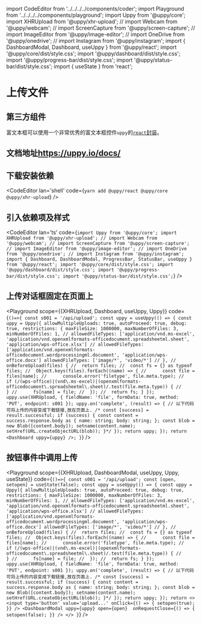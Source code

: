 import CodeEditor from '../../../../components/coder';
import Playground from '../../../../components/playground';
import Uppy from '@uppy/core';
import XHRUpload from '@uppy/xhr-upload';
// import Webcam from '@uppy/webcam';
// import ScreenCapture from '@uppy/screen-capture';
// import ImageEditor from '@uppy/image-editor';
// import OneDrive from '@uppy/onedrive';
// import Instagram from '@uppy/instagram';
import { DashboardModal, Dashboard, useUppy } from '@uppy/react';
import '@uppy/core/dist/style.css';
import '@uppy/dashboard/dist/style.css';
import '@uppy/progress-bar/dist/style.css';
import '@uppy/status-bar/dist/style.css';
import { useState } from 'react';

# 上传文件

## 第三方组件

富文本框可以使用一个非常优秀的富文本框控件`uppy`的[`react`封装](https://www.npmjs.com/package/@uppy/react)。

## 文档地址<https://uppy.io/docs/>

## 下载安装依赖

<CodeEditor lan='shell' code={`
yarn add @uppy/react @uppy/core @uppy/xhr-upload
`} />

## 引入依赖项及样式

<CodeEditor lan='ts' code={`
import Uppy from '@uppy/core';
import XHRUpload from '@uppy/xhr-upload';
// import Webcam from '@uppy/webcam';
// import ScreenCapture from '@uppy/screen-capture';
// import ImageEditor from '@uppy/image-editor';
// import OneDrive from '@uppy/onedrive';
// import Instagram from '@uppy/instagram';
import { Dashboard, DashboardModal, ProgressBar, StatusBar, useUppy } from '@uppy/react';
import '@uppy/core/dist/style.css';
import '@uppy/dashboard/dist/style.css';
import '@uppy/progress-bar/dist/style.css';
import '@uppy/status-bar/dist/style.css';
`} />

## 上传对话框固定在页面上

<Playground scope={{XHRUpload, Dashboard, useUppy, Uppy}} code={`
()=>{
	const s001 = '/api/upload';
	const uppy = useUppy(() => {
		const uppy = Uppy({
			allowMultipleUploads: true,
			autoProceed: true,
			debug: true,
			restrictions: {
				maxFileSize: 1000000,
				maxNumberOfFiles: 3,
				minNumberOfFiles: 1,
				// allowedFileTypes: ['application/vnd.ms-excel', 'application/vnd.openxmlformats-officedocument.spreadsheetml.sheet', 'application/wps-office.xlsx']
				// allowedFileTypes: ['application/vnd.openxmlformats-officedocument.wordprocessingml.document', 'application/wps-office.docx']
				allowedFileTypes: ['image/*', 'video/*']
				// },
				// onBeforeUpload(files) {
				// 	return files;
				// 	const fs = {} as typeof files;
				// 	Object.keys(files).forEach((name) => {
				// 		const file = files[name];
				// 		console.error('filetype', file.meta.type);
				// 		if (/(wps-office)|(vnd\.ms-excel)|(openxmlformats-officedocument\.spreadsheetml\.sheet)/.test(file.meta.type)) {
				// 		}
				// 		fs[name] = file;
				// 	});
				// 	return fs;
			}
		});
		uppy.use(XHRUpload, {
			fieldName: 'file',
			formData: true,
			method: 'PUT',
			endpoint: s001
		});
		uppy.on('complete', (result) => {
			// 以下代码可将上传的内容变成下载链接,放在页面上.
			/* const [success] = result.successful;
			if (success) {
				const content = success.response.body as { name: string; body: string; };
				const blob = new Blob([content.body]);
				setname(content.name);
				setHref(URL.createObjectURL(blob));
			}*/
		});
		return uppy;
	});
	return <Dashboard uppy={uppy} />;
}
`} />

## 按钮事件中调用上传

<Playground scope={{XHRUpload, DashboardModal, useUppy, Uppy, useState}} code={`
()=>{
	const s001 = '/api/upload';
	const [open, setopen] = useState(false);
	const uppy = useUppy(() => {
		const uppy = Uppy({
			allowMultipleUploads: true,
			autoProceed: true,
			debug: true,
			restrictions: {
				maxFileSize: 1000000,
				maxNumberOfFiles: 3,
				minNumberOfFiles: 1,
				// allowedFileTypes: ['application/vnd.ms-excel', 'application/vnd.openxmlformats-officedocument.spreadsheetml.sheet', 'application/wps-office.xlsx']
				// allowedFileTypes: ['application/vnd.openxmlformats-officedocument.wordprocessingml.document', 'application/wps-office.docx']
				allowedFileTypes: ['image/*', 'video/*']
				// },
				// onBeforeUpload(files) {
				// 	return files;
				// 	const fs = {} as typeof files;
				// 	Object.keys(files).forEach((name) => {
				// 		const file = files[name];
				// 		console.error('filetype', file.meta.type);
				// 		if (/(wps-office)|(vnd\.ms-excel)|(openxmlformats-officedocument\.spreadsheetml\.sheet)/.test(file.meta.type)) {
				// 		}
				// 		fs[name] = file;
				// 	});
				// 	return fs;
			}
		});
		uppy.use(XHRUpload, {
			fieldName: 'file',
			formData: true,
			method: 'PUT',
			endpoint: s001
		});
		uppy.on('complete', (result) => {
			// 以下代码可将上传的内容变成下载链接,放在页面上.
			/* const [success] = result.successful;
			if (success) {
				const content = success.response.body as { name: string; body: string; };
				const blob = new Blob([content.body]);
				setname(content.name);
				setHref(URL.createObjectURL(blob));
			}*/
		});
		return uppy;
	});
	return <>
	<input type='button' value='upload...' onClick={() => {
		setopen(true);
	}} />
	<DashboardModal uppy={uppy} open={open}  onRequestClose={() => {
		setopen(false);
	}} />
</>
}
`} />
